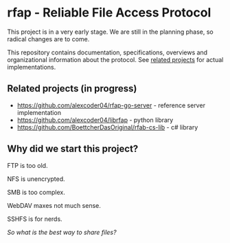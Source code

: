 
# rfap - Reliable File Access Protocol

This project is in a very early stage. We are still in the planning phase, so
radical changes are to come.

This repository contains documentation, specifications, overviews and
organizational information about the protocol. See
[related projects](#related-projects-in-progress) for actual implementations.

## Related projects (in progress)

 - https://github.com/alexcoder04/rfap-go-server - reference server implementation
 - https://github.com/alexcoder04/librfap - python library
 - https://github.com/BoettcherDasOriginal/rfab-cs-lib - c# library

## Why did we start this project?

FTP is too old.

NFS is unencrypted.

SMB is too complex.

WebDAV maxes not much sense.

SSHFS is for nerds.

*So what is the best way to share files?*

